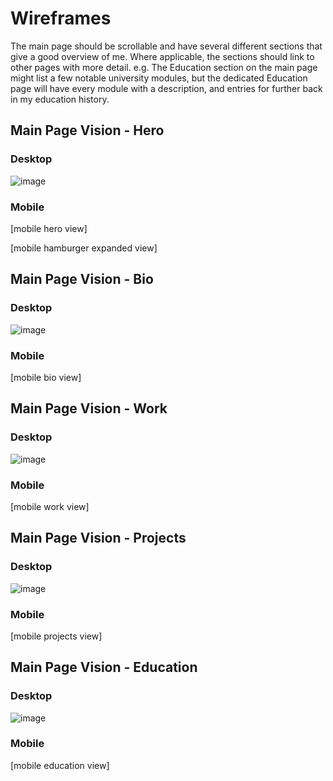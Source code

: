 # Wireframes
The main page should be scrollable and have several different sections
that give a good overview of me. Where applicable, the sections should
link to other pages with more detail. e.g. The Education section on the
main page might list a few notable university modules, but the dedicated
Education page will have every module with a description, and entries
for further back in my education history.

## Main Page Vision - Hero

### Desktop
![image](https://github.com/BenTaylor25/WebPortfolio2024/assets/97246704/334a1bb6-3eca-461b-9117-901b6659d220)

### Mobile
[mobile hero view]

[mobile hamburger expanded view]


## Main Page Vision - Bio

### Desktop
![image](https://github.com/BenTaylor25/WebPortfolio2024/assets/97246704/9bfcfaf6-e0d5-4aad-8872-007ddcfea654)

### Mobile

[mobile bio view]


## Main Page Vision - Work

### Desktop
![image](https://github.com/BenTaylor25/WebPortfolio2024/assets/97246704/1d2cc456-2fa4-409b-a308-38d033212b7f)

### Mobile

[mobile work view]


## Main Page Vision - Projects

### Desktop
![image](https://github.com/BenTaylor25/WebPortfolio2024/assets/97246704/a386962a-c60a-4f7a-a785-d9b0c43a771a)

### Mobile

[mobile projects view]


## Main Page Vision - Education

### Desktop
![image](https://github.com/BenTaylor25/WebPortfolio2024/assets/97246704/0d9c9fdf-0818-43e6-b396-b259a7ec81fc)

### Mobile

[mobile education view]
